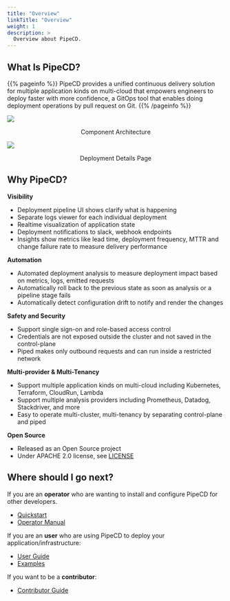 ```yaml
---
title: "Overview"
linkTitle: "Overview"
weight: 1
description: >
  Overview about PipeCD.
---
```


## What Is PipeCD?

{{% pageinfo %}}
PipeCD provides a unified continuous delivery solution for multiple application kinds on multi-cloud that empowers engineers to deploy faster with more confidence, a GitOps tool that enables doing deployment operations by pull request on Git.
{{% /pageinfo %}}


![](/images/architecture-overview.png)
<p style="text-align: center;">
Component Architecture
</p>

![](/images/deployment-details.png)
<p style="text-align: center;">
Deployment Details Page
</p>

## Why PipeCD?

**Visibility**
- Deployment pipeline UI shows clarify what is happening
- Separate logs viewer for each individual deployment
- Realtime visualization of application state
- Deployment notifications to slack, webhook endpoints
- Insights show metrics like lead time, deployment frequency, MTTR and change failure rate to measure delivery performance

**Automation**
- Automated deployment analysis to measure deployment impact based on metrics, logs, emitted requests
- Automatically roll back to the previous state as soon as analysis or a pipeline stage fails
- Automatically detect configuration drift to notify and render the changes

**Safety and Security**
- Support single sign-on and role-based access control
- Credentials are not exposed outside the cluster and not saved in the control-plane
- Piped makes only outbound requests and can run inside a restricted network

**Multi-provider & Multi-Tenancy**
- Support multiple application kinds on multi-cloud including Kubernetes, Terraform, CloudRun, Lambda
- Support multiple analysis providers including Prometheus, Datadog, Stackdriver, and more
- Easy to operate multi-cluster, multi-tenancy by separating control-plane and piped

**Open Source**

- Released as an Open Source project
- Under APACHE 2.0 license, see [LICENSE](https://github.com/pipe-cd/pipe/blob/master/LICENSE)

## Where should I go next?

If you are an **operator** who are wanting to install and configure PipeCD for other developers.
- [Quickstart](/docs/quickstart/)
- [Operator Manual](/docs/operator-manual/)

If you are an **user** who are using PipeCD to deploy your application/infrastructure:
- [User Guide](/docs/user-guide/)
- [Examples](/docs/user-guide/examples)

If you want to be a **contributor**:
- [Contributor Guide](/docs/contribution-guidelines/)
